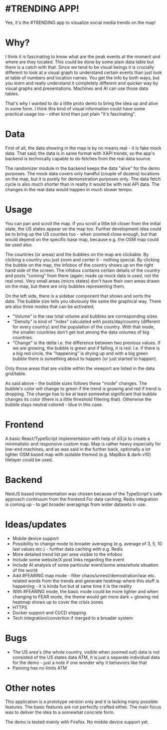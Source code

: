 # #TRENDING APP!

Yes, it's the #TRENDING app to visualize social media trends on the map!

# Why?

I think it is fascinating to know what are the peak events at the moment and where are they located. This could be done by some plain data table but there is a catch with that. Since we tend to be visual beings it is crucially different to look at a visual graph to understand certain events than just look at table of numbers and location names. You get the info by both ways, but you _learn_ and really understand it completely different and quicker way by visual graphs and presentations. Machines and AI can use those data tables. 

That's why I wanted to do a little proto demo to bring the idea up and alive in some form. I think this kind of visual information could have some practical usage too - other kind than just plain "it's fascinating".

# Data

First of all, the data showing in the map is by no means real - it is fake mock data. That said; the data is in same format with XAPI trends, so the app's backend is technically capable to do fetches from the real data source. 

The randomizer module in the backend keeps the data "alive" for the demo purposes. The mock data covers only handful (couple of dozens) locations on the map, but it is purely for demonstration purposes only. The data fetch cycle is also much shorter than in reality it would be with real API data. The changes in the real data would happen in much slower tempo.

# Usage

You can pan and scroll the map. If you scroll a little bit closer from the initial state, the US states appear on the map too. Further development idea could be to bring up the US counties too - when zoomed close enough, but that would depend on the specific base map, because e.g. the OSM map could be used also.

The countries (or areas) and the bubbles on the map are clickable. By clicking a country you just zoom and center it - nothing special. By clicking the bubble on the map, the infobox of the country shows up on the right hand side of the screen. The infobox contains certain details of the country and posts "coming" from there (again; made up mock data is used, not the real one). Very small areas (micro states) don't have their own areas drawn on the map, but there are only bubbles representing them.

On the left side, there is a sidebar component that shows and sorts the data. The bubble size tells you obviously the same the graphical way. There are also three modes that can be activated; 
* "Volume" is the raw total volume and bubbles are corresponding sizes
* "Density" is kind of "index" calculated with posts/day/country (different for every country) and the population of the country. With that mode, the smaller countries don't get lost among the data volumes of big countries.
* "Change" is the delta i.e. the difference between two previous values. If we are growing, the bubble is green and if falling, it is red. I.e. if there is a big red circle, the "happening" is drying up and with a big green bubble there is something about to happen (or just started to happen).

Only those areas that are visible within the viewport are listed in the data grid/table.

As said above - the bubble sizes follows these "mode" changes. The bubble's color will change to green if the trend is growing and red if trend is dropping. The change has to be at least somewhat significant that bubble changes its color (there is a little threshold filtering that). Otherwise the bubble stays neutral colored - blue in this case.

# Frontend

A basic React/TypeScript implementation with help of d3.js to create a minimalistic and responsive custom map. Map is rather heavy especially for low-end machines, and as was said in the further back, optionally a lot lighter OSM based map with suitable themed (e.g. MapBox & dark-v10) tilelayer could be used.

# Backend

NestJS based implementation was chosen because of the TypeScript's safe approach continuum from the frontend.For data caching; Redis integration is coming up - to get broader averagings from wider datasets in use.

# Ideas/updates

* Mobile device support
* Possibility to change mode to broader averaging (e.g. average of 3, 5, 10 last values etc.) - further data caching with e.g. Redis
* More detailed trend list per area visible to the infobox
* Include some website/X post links regarding the event
* Include AI analysis of some particular event/some area/whole situation of the world
* Add #FEARING map mode - filter chaos/unrest/demostration/war etc. related words from the trends and generate heatmap where this stuff is happening - it is kinda fun but at same time it is the reality
* With #FEARING mode, the basic mode could be more lighter and when changing to FEAR mode, the theme would get more dark + glowing red heatmap shows up to cover the crisis zones
* HTTPS
* Docker support and CI/CD shipping
* Tech integration/convertion if merged to a broader system

# Bugs

* The US area's (the whole  country, visible when zoomed out) data is not consisted of the US states data ATM, it is just a separate individual data for the demo - just a note if one wonder why it behaviors like that
* Panning has no limits ATM
  
# Other notes

This application is a prototype version only and it is lacking many possible features. The basic features are not perfectly crafted either. The main focus was to deliver the idea to a somewhat concrete form.

The demo is tested mainly with Firefox. No mobile device support yet.
